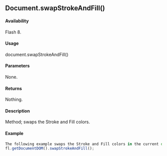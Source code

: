 ## Document.swapStrokeAndFill()

#### Availability

Flash 8.

#### Usage

document.swapStrokeAndFill()

#### Parameters

None.

#### Returns

Nothing.

#### Description

Method; swaps the Stroke and Fill colors.

#### Example

```javascript
The following example swaps the Stroke and Fill colors in the current document:
fl.getDocumentDOM().swapStrokeAndFill();

```
